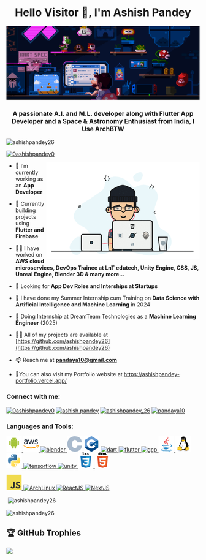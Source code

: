 

<h1 align="center">Hello Visitor 👋, I'm Ashish Pandey</h1>
<div align="center"> <img src="https://raw.githubusercontent.com/ashishpandey26/ashishpandey26/main/banner1.gif"> </div>



<h3 align="center">A passionate A.I. and M.L. developer along with Flutter App Developer and a Space & Astronomy Enthusiast from India, I Use ArchBTW</h3>
<p align="left"> <img src="https://komarev.com/ghpvc/?username=ashishpandey26&label=Profile%20views&color=0e75b6&style=flat" alt="ashishpandey26" /> </p>


<p align="left"> <a href="https://twitter.com/0ashishpandey0" target="blank"><img src="https://img.shields.io/twitter/follow/0ashishpandey0?logo=twitter&style=for-the-badge" alt="0ashishpandey0" /></a> </p>
<img align="right" alt="Coding" width="400" src="https://raw.githubusercontent.com/ashishpandey26/ashishpandey26/main/coder.gif">

- 🔭 I’m currently working as an **App Developer**
  
- 🌱 Currently building projects using **Flutter and Firebase**

- 👨‍💻 I have worked on **AWS cloud microservices, DevOps Trainee at LnT edutech, Unity Engine, CSS, JS, Unreal Engine, Blender 3D & many more...**
  
- 🤝 Looking for **App Dev Roles and Interships at Startups**

- 🔆 I have done my Summer Internship cum Training on **Data Science with Artificial Intelligence and Machine Learning** in 2024
- 🔆 Doing Internship at DreamTeam Technologies as a **Machine Learning Engineer** (2025)
  
- 👨‍💻 All of my projects are available at [https://github.com/ashishpandey26](https://github.com/ashishpandey26)
  
- 📫 Reach me at **pandaya10@gmail.com**

- 🍵You can also visit my Portfolio website at https://ashishpandey-portfolio.vercel.app/
<h3 align="left">Connect with me:</h3>
<p align="left">
<a href="https://twitter.com/0ashishpandey0" target="blank"><img align="center" src="https://raw.githubusercontent.com/rahuldkjain/github-profile-readme-generator/master/src/images/icons/Social/twitter.svg" alt="0ashishpandey0" height="30" width="40" /></a>
<a href="https://linkedin.com/in/ashish-pandey-astronom" target="blank"><img align="center" src="https://raw.githubusercontent.com/rahuldkjain/github-profile-readme-generator/master/src/images/icons/Social/linked-in-alt.svg" alt="ashish pandey" height="30" width="40" /></a>
<a href="https://instagram.com/ashishpandey_26" target="blank"><img align="center" src="https://raw.githubusercontent.com/rahuldkjain/github-profile-readme-generator/master/src/images/icons/Social/instagram.svg" alt="ashishpandey_26" height="30" width="40" /></a>
<a href="https://www.hackerrank.com/pandaya10" target="blank"><img align="center" src="https://raw.githubusercontent.com/rahuldkjain/github-profile-readme-generator/master/src/images/icons/Social/hackerrank.svg" alt="pandaya10" height="30" width="40" /></a>
</p>

<h3 align="left">Languages and Tools:</h3>
<p align="left"> <a href="https://developer.android.com" target="_blank" rel="noreferrer"> <img src="https://raw.githubusercontent.com/devicons/devicon/master/icons/android/android-original-wordmark.svg" alt="android" width="40" height="40"/> </a> <a href="https://aws.amazon.com" target="_blank" rel="noreferrer"> <img src="https://raw.githubusercontent.com/devicons/devicon/master/icons/amazonwebservices/amazonwebservices-original-wordmark.svg" alt="aws" width="40" height="40"/> </a> <a href="https://www.blender.org/" target="_blank" rel="noreferrer"> <img src="https://download.blender.org/branding/community/blender_community_badge_white.svg" alt="blender" width="40" height="40"/> </a> <a href="https://www.cprogramming.com/" target="_blank" rel="noreferrer"> <img src="https://raw.githubusercontent.com/devicons/devicon/master/icons/c/c-original.svg" alt="c" width="40" height="40"/> </a> <a href="https://www.w3schools.com/cpp/" target="_blank" rel="noreferrer"> <img src="https://raw.githubusercontent.com/devicons/devicon/master/icons/cplusplus/cplusplus-original.svg" alt="cplusplus" width="40" height="40"/> </a> <a href="https://dart.dev" target="_blank" rel="noreferrer"> <img src="https://www.vectorlogo.zone/logos/dartlang/dartlang-icon.svg" alt="dart" width="40" height="40"/> </a> <a href="https://flutter.dev" target="_blank" rel="noreferrer"> <img src="https://www.vectorlogo.zone/logos/flutterio/flutterio-icon.svg" alt="flutter" width="40" height="40"/> </a> <a href="https://cloud.google.com" target="_blank" rel="noreferrer"> <img src="https://www.vectorlogo.zone/logos/google_cloud/google_cloud-icon.svg" alt="gcp" width="40" height="40"/> </a> <a href="https://www.java.com" target="_blank" rel="noreferrer"> <img src="https://raw.githubusercontent.com/devicons/devicon/master/icons/java/java-original.svg" alt="java" width="40" height="40"/> </a> <a href="https://www.linux.org/" target="_blank" rel="noreferrer"> <img src="https://raw.githubusercontent.com/devicons/devicon/master/icons/linux/linux-original.svg" alt="linux" width="40" height="40"/> </a> <a href="https://www.python.org" target="_blank" rel="noreferrer"> <img src="https://raw.githubusercontent.com/devicons/devicon/master/icons/python/python-original.svg" alt="python" width="40" height="40"/> </a> <a href="https://www.tensorflow.org" target="_blank" rel="noreferrer"> <img src="https://www.vectorlogo.zone/logos/tensorflow/tensorflow-icon.svg" alt="tensorflow" width="40" height="40"/> </a> <a href="https://unity.com/" target="_blank" rel="noreferrer"> <img src="https://www.vectorlogo.zone/logos/unity3d/unity3d-icon.svg" alt="unity" width="40" height="40"/> </a> <a href="https://www.w3schools.com/css/" target="_blank" rel="noreferrer"> <img src="https://raw.githubusercontent.com/devicons/devicon/master/icons/css3/css3-original-wordmark.svg" alt="css3" width="40" height="40"/> </a> <a href="https://www.w3.org/html/" target="_blank" rel="noreferrer"> <img src="https://raw.githubusercontent.com/devicons/devicon/master/icons/html5/html5-original-wordmark.svg" alt="html5" width="40" height="40"/> </a></p><p align="left"> <a href="https://developer.mozilla.org/en-US/docs/Web/JavaScript" target="_blank" rel="noreferrer"> <img src="https://raw.githubusercontent.com/devicons/devicon/master/icons/javascript/javascript-original.svg" alt="javascript" width="40" height="40"/>
<img src="https://archlinux.org/static/logos/archlinux-logo-dark-1200dpi.b42bd35d5916.png" alt="ArchLinux" width="120" height="40"/>
<img src="https://cdn4.iconfinder.com/data/icons/logos-3/600/React.js_logo-1024.png" alt="ReactJS" width="40" height="40"/>
<img src="https://cdn3.iconfinder.com/data/icons/teenyicons-outline-vol-2/15/nextjs-128.png" alt="NextJS" width="40" height="40"/>
</a> </p>




<!-- <p><img align="left" src="https://github-readme-stats.vercel.app/api/top-langs?username=ashishpandey26&show_icons=true&locale=en&layout=compact&theme=tokyonight" alt="ashishpandey26" /></p>-->

<p>&nbsp;<img align="center" src="https://github-readme-stats.vercel.app/api?username=ashishpandey26&show_icons=true&locale=en&theme=tokyonight" alt="ashishpandey26" /></p>

<p><img align="center" src="https://github-readme-streak-stats.herokuapp.com/?user=ashishpandey26&theme=tokyonight" alt="ashishpandey26" /></p>

## 🏆 GitHub Trophies
![](https://github-profile-trophy.vercel.app/?username=AshishPandey26&theme=juicyfresh&no-frame=true&no-bg=false&margin-w=4)



